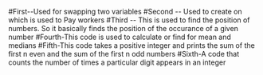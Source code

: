 #First--Used for swapping two variables 
#Second -- Used to create on which is used to Pay workers
#Third -- This is used to find the position of numbers. So it basically finds the position of the occurance of a given number
#Fourth-This code is used to calculate or find for mean and medians
#Fifth-This code takes a positive integer and prints the sum of the first n even and the sum of the first n odd numbers 
#Sixth-A code that counts the number of times a particular digit appears in an integer